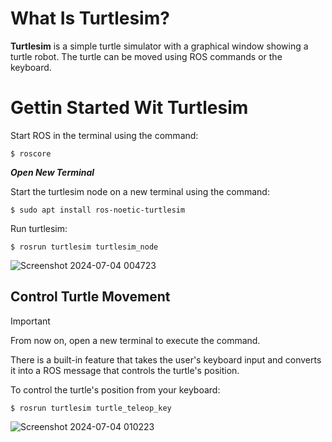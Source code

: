 # What Is Turtlesim?
**Turtlesim** is a simple turtle simulator with a graphical window showing a turtle robot. The turtle can be moved using ROS commands or the keyboard.

# Gettin Started Wit Turtlesim
Start ROS in the terminal using the command:

``` $ roscore ```

**_Open New Terminal_**

Start the turtlesim node on a new terminal using the command:

``` $ sudo apt install ros-noetic-turtlesim ```

Run turtlesim:

``` $ rosrun turtlesim turtlesim_node ```

![Screenshot 2024-07-04 004723](https://github.com/iSarh/ros1_turtlesim-/assets/63901303/4261c90b-3a01-48a7-a0a9-39925fb9e1a2)

## Control Turtle Movement

> [!IMPORTANT]  
> From now on, open a new terminal to execute the command.

There is a built-in feature that takes the user's keyboard input and converts it into a ROS message that controls the turtle's position.

To control the turtle's position from your keyboard:

```$ rosrun turtlesim turtle_teleop_key```

![Screenshot 2024-07-04 010223](https://github.com/iSarh/ros1_turtlesim-/assets/63901303/85fea155-d7a5-4dc7-892e-9ad549621be7)



